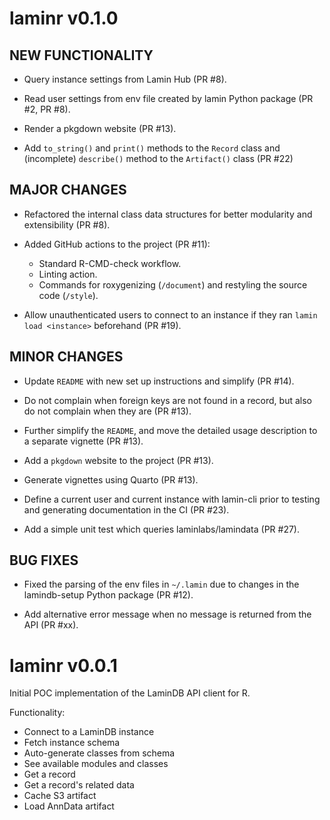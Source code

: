 # laminr v0.1.0

## NEW FUNCTIONALITY

* Query instance settings from Lamin Hub (PR #8).

* Read user settings from env file created by lamin Python package (PR #2, PR #8).

* Render a pkgdown website (PR #13).

* Add `to_string()` and `print()` methods to the `Record` class and (incomplete) `describe()` method to the `Artifact()` class (PR #22)

## MAJOR CHANGES

* Refactored the internal class data structures for better modularity and extensibility (PR #8).

* Added GitHub actions to the project (PR #11):
  - Standard R-CMD-check workflow.
  - Linting action.
  - Commands for roxygenizing (`/document`) and restyling the source code (`/style`).

* Allow unauthenticated users to connect to an instance if they ran `lamin load <instance>` beforehand (PR #19).

## MINOR CHANGES

* Update `README` with new set up instructions and simplify (PR #14).

* Do not complain when foreign keys are not found in a record, but also do not complain when they are (PR #13).

* Further simplify the `README`, and move the detailed usage description to a separate vignette (PR #13).

* Add a `pkgdown` website to the project (PR #13).

* Generate vignettes using Quarto (PR #13).

* Define a current user and current instance with lamin-cli prior to testing and generating documentation in the CI (PR #23).

* Add a simple unit test which queries laminlabs/lamindata (PR #27).

## BUG FIXES

* Fixed the parsing of the env files in `~/.lamin` due to changes in the lamindb-setup Python package (PR #12).

* Add alternative error message when no message is returned from the API (PR #xx).

# laminr v0.0.1

Initial POC implementation of the LaminDB API client for R.

Functionality:

* Connect to a LaminDB instance
* Fetch instance schema
* Auto-generate classes from schema
* See available modules and classes
* Get a record
* Get a record's related data
* Cache S3 artifact
* Load AnnData artifact
